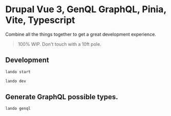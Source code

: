 # Drupal Vue 3, GenQL GraphQL, Pinia, Vite, Typescript

Combine all the things together to get a great development experience.

> 100% WIP. Don't touch with a 10ft pole.

## Development

```bash
lando start
```

```bash
lando dev
```

## Generate GraphQL possible types.

```bash
lando genql
```
